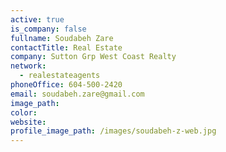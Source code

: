 ```yaml
---
active: true
is_company: false
fullname: Soudabeh Zare
contactTitle: Real Estate
company: Sutton Grp West Coast Realty
network:
  - realestateagents
phoneOffice: 604-500-2420
email: soudabeh.zare@gmail.com
image_path:
color:
website:
profile_image_path: /images/soudabeh-z-web.jpg
---
```




